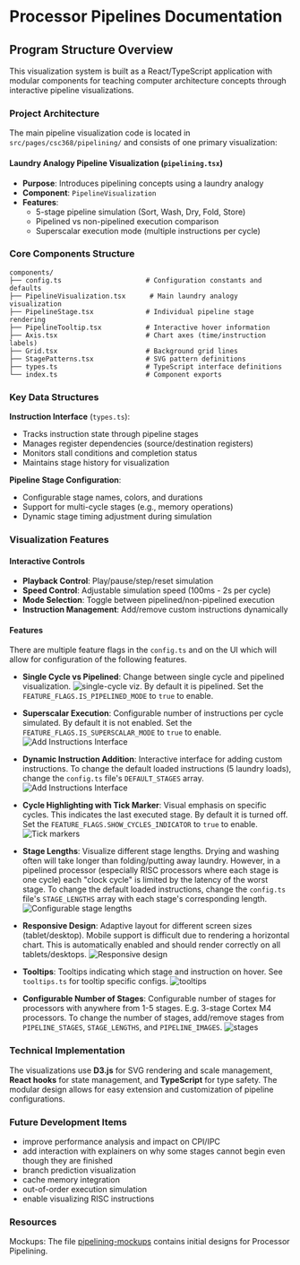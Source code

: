 # Processor Pipelines Documentation

## Program Structure Overview

This visualization system is built as a React/TypeScript application with modular components for teaching computer architecture concepts through interactive pipeline visualizations.

### Project Architecture

The main pipeline visualization code is located in `src/pages/csc368/pipelining/` and consists of one primary visualization:

#### Laundry Analogy Pipeline Visualization (`pipelining.tsx`)

- **Purpose**: Introduces pipelining concepts using a laundry analogy
- **Component**: `PipelineVisualization`
- **Features**:
  - 5-stage pipeline simulation (Sort, Wash, Dry, Fold, Store)
  - Pipelined vs non-pipelined execution comparison
  - Superscalar execution mode (multiple instructions per cycle)

### Core Components Structure

```
components/
├── config.ts                     # Configuration constants and defaults
├── PipelineVisualization.tsx      # Main laundry analogy visualization
├── PipelineStage.tsx             # Individual pipeline stage rendering
├── PipelineTooltip.tsx           # Interactive hover information
├── Axis.tsx                      # Chart axes (time/instruction labels)
├── Grid.tsx                      # Background grid lines
├── StagePatterns.tsx             # SVG pattern definitions
├── types.ts                      # TypeScript interface definitions
└── index.ts                      # Component exports
```

### Key Data Structures

**Instruction Interface** (`types.ts`):

- Tracks instruction state through pipeline stages
- Manages register dependencies (source/destination registers)
- Monitors stall conditions and completion status
- Maintains stage history for visualization

**Pipeline Stage Configuration**:

- Configurable stage names, colors, and durations
- Support for multi-cycle stages (e.g., memory operations)
- Dynamic stage timing adjustment during simulation

### Visualization Features

#### Interactive Controls

- **Playback Control**: Play/pause/step/reset simulation
- **Speed Control**: Adjustable simulation speed (100ms - 2s per cycle)
- **Mode Selection**: Toggle between pipelined/non-pipelined execution
- **Instruction Management**: Add/remove custom instructions dynamically

#### Features

There are multiple feature flags in the `config.ts` and on the UI which will allow for configuration of the following features.

- **Single Cycle vs Pipelined**: Change between single cycle and pipelined visualization.
  ![single-cycle viz](single-cycle.png). By default it is pipelined. Set the `FEATURE_FLAGS.IS_PIPELINED_MODE` to `true` to enable.

- **Superscalar Execution**: Configurable number of instructions per cycle simulated. By default it is not enabled. Set the `FEATURE_FLAGS.IS_SUPERSCALAR_MODE` to `true` to enable.
  ![Add Instructions Interface](superscalar-config.png)

- **Dynamic Instruction Addition**: Interactive interface for adding custom instructions. To change the default loaded instructions (5 laundry loads), change the `config.ts` file's `DEFAULT_STAGES` array.
  ![Add Instructions Interface](add-instructions.png)

- **Cycle Highlighting with Tick Marker**: Visual emphasis on specific cycles. This indicates the last executed stage. By default it is turned off. Set the `FEATURE_FLAGS.SHOW_CYCLES_INDICATOR` to `true` to enable.
  ![Tick markers](tick-marker.png)

- **Stage Lengths**: Visualize different stage lengths. Drying and washing often will take longer than folding/putting away laundry. However, in a pipelined processor (especially RISC processors where each stage is one cycle) each "clock cycle" is limited by the latency of the worst stage. To change the default loaded instructions, change the `config.ts` file's `STAGE_LENGTHS` array with each stage's corresponding length.
  ![Configurable stage lengths](configurable-stage-lengths.png)

- **Responsive Design**: Adaptive layout for different screen sizes (tablet/desktop). Mobile support is difficult due to rendering a horizontal chart. This is automatically enabled and should render correctly on all tablets/desktops.
  ![Responsive design](responsive.png)

- **Tooltips**: Tooltips indicating which stage and instruction on hover. See `tooltips.ts` for tooltip specific configs.
  ![tooltips](tooltips.png)

- **Configurable Number of Stages**: Configurable number of stages for processors with anywhere from 1-5 stages. E.g. 3-stage Cortex M4 processors. To change the number of stages, add/remove stages from `PIPELINE_STAGES`, `STAGE_LENGTHS`, and `PIPELINE_IMAGES`.
  ![stages](stages.png)

### Technical Implementation

The visualizations use **D3.js** for SVG rendering and scale management, **React hooks** for state management, and **TypeScript** for type safety. The modular design allows for easy extension and customization of pipeline configurations.

### Future Development Items

- improve performance analysis and impact on CPI/IPC
- add interaction with explainers on why some stages cannot begin even though they are finished
- branch prediction visualization
- cache memory integration
- out-of-order execution simulation
- enable visualizing RISC instructions

### Resources

Mockups: The file [pipelining-mockups](pipelining-mockups.pdf) contains initial designs for Processor Pipelining.
